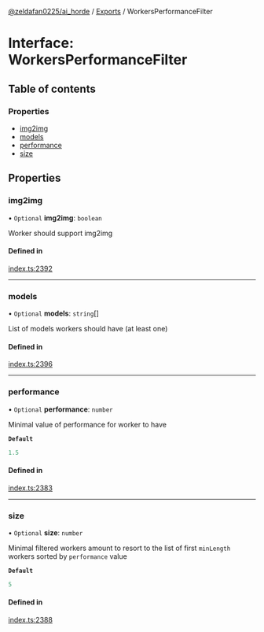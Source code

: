 [@zeldafan0225/ai_horde](../README.md) / [Exports](../modules.md) / WorkersPerformanceFilter

# Interface: WorkersPerformanceFilter

## Table of contents

### Properties

- [img2img](WorkersPerformanceFilter.md#img2img)
- [models](WorkersPerformanceFilter.md#models)
- [performance](WorkersPerformanceFilter.md#performance)
- [size](WorkersPerformanceFilter.md#size)

## Properties

### img2img

• `Optional` **img2img**: `boolean`

Worker should support img2img

#### Defined in

[index.ts:2392](https://github.com/ZeldaFan0225/ai_horde/blob/bd3c116/index.ts#L2392)

___

### models

• `Optional` **models**: `string`[]

List of models workers should have (at least one)

#### Defined in

[index.ts:2396](https://github.com/ZeldaFan0225/ai_horde/blob/bd3c116/index.ts#L2396)

___

### performance

• `Optional` **performance**: `number`

Minimal value of performance for worker to have

**`Default`**

```ts
1.5
```

#### Defined in

[index.ts:2383](https://github.com/ZeldaFan0225/ai_horde/blob/bd3c116/index.ts#L2383)

___

### size

• `Optional` **size**: `number`

Minimal filtered workers amount to resort to the list of first `minLength` workers sorted by `performance` value

**`Default`**

```ts
5
```

#### Defined in

[index.ts:2388](https://github.com/ZeldaFan0225/ai_horde/blob/bd3c116/index.ts#L2388)
